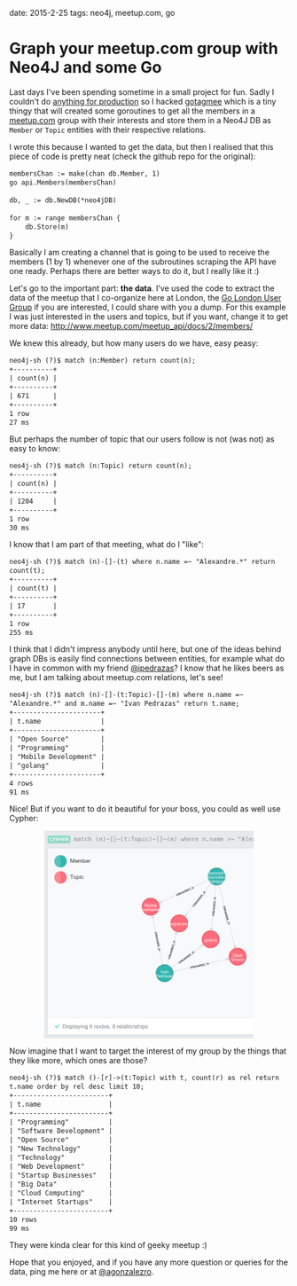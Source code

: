 date: 2015-2-25
tags: neo4j, meetup.com, go

Graph your meetup.com group with Neo4J and some Go
==================================================

Last days I've been spending sometime in a small project for fun. Sadly I
couldn't do [anything for
production](https://twitter.com/agonzalezro/status/567823851791589376) so I
hacked [gotagmee](https://github.com/agonzalezro/gotagmee) which is a tiny
thingy that will created some goroutines to get all the members in a
[meetup.com](http://meetup.com) group with their interests and store them in a
Neo4J DB as `Member` or `Topic` entities with their respective relations.

I wrote this because I wanted to get the data,  but then I realised that this
piece of code is pretty neat (check the github repo for the original):

`````
membersChan := make(chan db.Member, 1)
go api.Members(membersChan)

db, _ := db.NewDB(*neo4jDB)

for m := range membersChan {
    db.Store(m)
}
`````

Basically I am creating a channel that is going to be used to receive the
members (1 by 1) whenever one of the subroutines scraping the API have one
ready. Perhaps there are better ways to do it, but I really like it :)

Let's go to the important part: **the data**. I've used the code to extract
the data of the meetup that I co-organize here at London, the [Go London User
Group](http://www.meetup.com/Go-London-User-Group) if you are interested, I
could share with you a dump. For this example I was just interested in the
users and topics, but if you want, change it to get more data:
http://www.meetup.com/meetup_api/docs/2/members/

We knew this already, but how many users do we have, easy peasy:

`````
neo4j-sh (?)$ match (n:Member) return count(n);
+----------+
| count(n) |
+----------+
| 671      |
+----------+
1 row
27 ms
`````

But perhaps the number of topic that our users follow is not (was not) as easy
to know:

`````
neo4j-sh (?)$ match (n:Topic) return count(n);
+----------+
| count(n) |
+----------+
| 1204     |
+----------+
1 row
30 ms
`````

I know that I am part of that meeting, what do I "like":

`````
neo4j-sh (?)$ match (n)-[]-(t) where n.name =~ "Alexandre.*" return count(t);
+----------+
| count(t) |
+----------+
| 17       |
+----------+
1 row
255 ms
`````

I think that I didn't impress anybody until here, but one of the ideas behind
graph DBs is easily find connections between entities, for example what do I
have in common with my friend [@ipedrazas](http://twitter.com/ipedrazas)? I
know that he likes beers as me, but I am talking about meetup.com relations,
let's see!

`````
neo4j-sh (?)$ match (n)-[]-(t:Topic)-[]-(m) where n.name =~ "Alexandre.*" and m.name =~ "Ivan Pedrazas" return t.name;
+----------------------+
| t.name               |
+----------------------+
| "Open Source"        |
| "Programming"        |
| "Mobile Development" |
| "golang"             |
+----------------------+
4 rows
91 ms
`````

Nice! But if you want to do it beautiful for your boss, you could as well use Cypher:

<style>img[alt=meetup_neo4j_example] { width: 75%; display: block; margin: auto; }</style>
![meetup_neo4j_example](static/dev/meetup_neo4j_example.png)

Now imagine that I want to target the interest of my group by the things that
they like more, which ones are those?

`````
neo4j-sh (?)$ match ()-[r]->(t:Topic) with t, count(r) as rel return t.name order by rel desc limit 10;
+------------------------+
| t.name                 |
+------------------------+
| "Programming"          |
| "Software Development" |
| "Open Source"          |
| "New Technology"       |
| "Technology"           |
| "Web Development"      |
| "Startup Businesses"   |
| "Big Data"             |
| "Cloud Computing"      |
| "Internet Startups"    |
+------------------------+
10 rows
99 ms
`````

They were kinda clear for this kind of geeky meetup :)

Hope that you enjoyed, and if you have any more question or queries for the data,
ping me here or at [@agonzalezro](http://twitter.com/agonzalezro).
